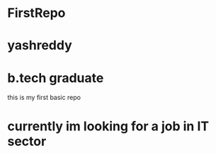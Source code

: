 # FirstRepo
# yashreddy
# b.tech graduate
this is my first basic repo
# currently im looking for a job in IT sector

